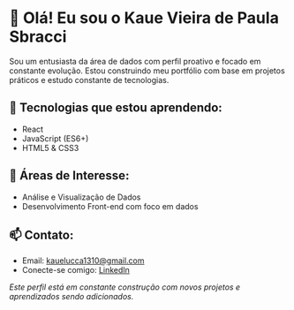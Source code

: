# 👋 Olá! Eu sou o Kaue Vieira de Paula Sbracci

Sou um entusiasta da área de dados com perfil proativo e focado em constante evolução. Estou construindo meu portfólio com base em projetos práticos e estudo constante de tecnologias.

## 🚀 Tecnologias que estou aprendendo:
- React
- JavaScript (ES6+)
- HTML5 & CSS3

## 🎯 Áreas de Interesse:
- Análise e Visualização de Dados
- Desenvolvimento Front-end com foco em dados

## 📫 Contato:
- Email: kauelucca1310@gmail.com
- Conecte-se comigo: [LinkedIn](https://www.linkedin.com/in/kaue-vieira-de-paula-sbracci-a31466262/)

*Este perfil está em constante construção com novos projetos e aprendizados sendo adicionados.*
